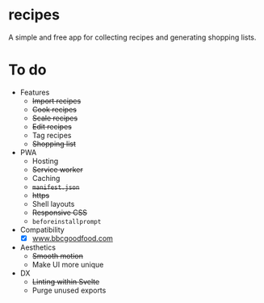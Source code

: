 # recipes

A simple and free app for collecting recipes and generating shopping lists.

# To do

- Features
  - ~~Import recipes~~
  - ~~Cook recipes~~
  - ~~Scale recipes~~
  - ~~Edit recipes~~
  - Tag recipes
  - ~~Shopping list~~
- PWA
  - Hosting
  - ~~Service worker~~
  - Caching
  - ~~`manifest.json`~~
  - ~~https~~
  - Shell layouts
  - ~~Responsive CSS~~
  - `beforeinstallprompt`
- Compatibility
  - [x] www.bbcgoodfood.com
- Aesthetics
  - ~~Smooth motion~~
  - Make UI more unique
- DX
  - ~~Linting within Svelte~~
  - Purge unused exports
